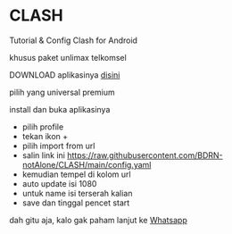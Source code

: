 # CLASH
Tutorial &amp; Config Clash for Android

khusus paket unlimax telkomsel

DOWNLOAD aplikasinya
<a href="https://github.com/Kr328/ClashForAndroid/releases">disini</a>

pilih yang universal premium

install dan buka aplikasinya
- pilih profile
- tekan ikon +
- pilih import from url
- salin link ini https://raw.githubusercontent.com/BDRN-notAlone/CLASH/main/config.yaml
- kemudian tempel di kolom url
- auto update isi 1080
- untuk name isi terserah kalian
- save dan tinggal pencet start

dah gitu aja, kalo gak paham lanjut ke <a href="https://wa.me/6285654602469">Whatsapp</a>

